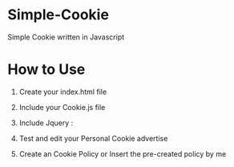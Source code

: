 # Simple-Cookie
Simple Cookie written in Javascript

# How to Use

1) Create your index.html file

2) Include your Cookie.js file <code><script src="cookie.js" type="text/javascript"></script> </code>

3) Include Jquery : <code> <script type="text/javascript" src="http://ajax.googleapis.com/ajax/libs/jquery/1.8.3/jquery.min.js"></script></code>

4) Test and edit your Personal Cookie advertise 

5) Create an Cookie Policy or Insert the pre-created policy by me
